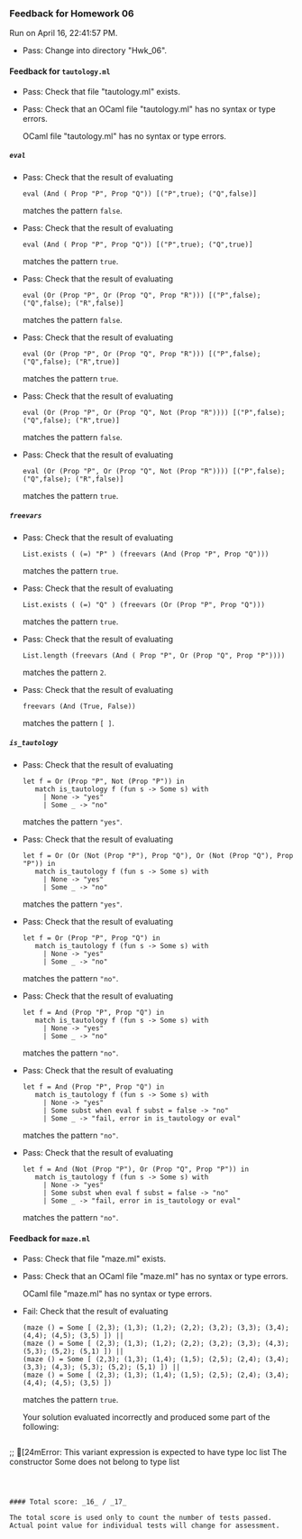 ### Feedback for Homework 06

Run on April 16, 22:41:57 PM.

+ Pass: Change into directory "Hwk_06".

#### Feedback for ``tautology.ml``

+ Pass: Check that file "tautology.ml" exists.

+ Pass: Check that an OCaml file "tautology.ml" has no syntax or type errors.

    OCaml file "tautology.ml" has no syntax or type errors.



##### ``eval``

+ Pass: 
Check that the result of evaluating
   ```
   eval (And ( Prop "P", Prop "Q")) [("P",true); ("Q",false)]
   ```
   matches the pattern `false`.

   




+ Pass: 
Check that the result of evaluating
   ```
   eval (And ( Prop "P", Prop "Q")) [("P",true); ("Q",true)]
   ```
   matches the pattern `true`.

   




+ Pass: 
Check that the result of evaluating
   ```
   eval (Or (Prop "P", Or (Prop "Q", Prop "R"))) [("P",false); ("Q",false); ("R",false)]
   ```
   matches the pattern `false`.

   




+ Pass: 
Check that the result of evaluating
   ```
   eval (Or (Prop "P", Or (Prop "Q", Prop "R"))) [("P",false); ("Q",false); ("R",true)]
   ```
   matches the pattern `true`.

   




+ Pass: 
Check that the result of evaluating
   ```
   eval (Or (Prop "P", Or (Prop "Q", Not (Prop "R")))) [("P",false); ("Q",false); ("R",true)]
   ```
   matches the pattern `false`.

   




+ Pass: 
Check that the result of evaluating
   ```
   eval (Or (Prop "P", Or (Prop "Q", Not (Prop "R")))) [("P",false); ("Q",false); ("R",false)]
   ```
   matches the pattern `true`.

   




##### ``freevars``

+ Pass: 
Check that the result of evaluating
   ```
   List.exists ( (=) "P" ) (freevars (And (Prop "P", Prop "Q")))
   ```
   matches the pattern `true`.

   




+ Pass: 
Check that the result of evaluating
   ```
   List.exists ( (=) "Q" ) (freevars (Or (Prop "P", Prop "Q")))
   ```
   matches the pattern `true`.

   




+ Pass: 
Check that the result of evaluating
   ```
   List.length (freevars (And ( Prop "P", Or (Prop "Q", Prop "P"))))
   ```
   matches the pattern `2`.

   




+ Pass: 
Check that the result of evaluating
   ```
   freevars (And (True, False))
   ```
   matches the pattern `[ ]`.

   




##### ``is_tautology``

+ Pass: 
Check that the result of evaluating
   ```
   let f = Or (Prop "P", Not (Prop "P")) in
      match is_tautology f (fun s -> Some s) with 
        | None -> "yes" 
        | Some _ -> "no"
   ```
   matches the pattern `"yes"`.

   




+ Pass: 
Check that the result of evaluating
   ```
   let f = Or (Or (Not (Prop "P"), Prop "Q"), Or (Not (Prop "Q"), Prop "P")) in
      match is_tautology f (fun s -> Some s) with 
        | None -> "yes" 
        | Some _ -> "no"
   ```
   matches the pattern `"yes"`.

   




+ Pass: 
Check that the result of evaluating
   ```
   let f = Or (Prop "P", Prop "Q") in
      match is_tautology f (fun s -> Some s) with 
        | None -> "yes" 
        | Some _ -> "no"
   ```
   matches the pattern `"no"`.

   




+ Pass: 
Check that the result of evaluating
   ```
   let f = And (Prop "P", Prop "Q") in
      match is_tautology f (fun s -> Some s) with 
        | None -> "yes" 
        | Some _ -> "no"
   ```
   matches the pattern `"no"`.

   




+ Pass: 
Check that the result of evaluating
   ```
   let f = And (Prop "P", Prop "Q") in
      match is_tautology f (fun s -> Some s) with 
        | None -> "yes" 
        | Some subst when eval f subst = false -> "no" 
        | Some _ -> "fail, error in is_tautology or eval" 
   ```
   matches the pattern `"no"`.

   




+ Pass: 
Check that the result of evaluating
   ```
   let f = And (Not (Prop "P"), Or (Prop "Q", Prop "P")) in
      match is_tautology f (fun s -> Some s) with 
        | None -> "yes" 
        | Some subst when eval f subst = false -> "no" 
        | Some _ -> "fail, error in is_tautology or eval" 
   ```
   matches the pattern `"no"`.

   




#### Feedback for ``maze.ml``

+ Pass: Check that file "maze.ml" exists.

+ Pass: Check that an OCaml file "maze.ml" has no syntax or type errors.

    OCaml file "maze.ml" has no syntax or type errors.



+ Fail: 
Check that the result of evaluating
   ```
   (maze () = Some [ (2,3); (1,3); (1,2); (2,2); (3,2); (3,3); (3,4); (4,4); (4,5); (3,5) ]) ||
   (maze () = Some [ (2,3); (1,3); (1,2); (2,2); (3,2); (3,3); (4,3); (5,3); (5,2); (5,1) ]) ||
   (maze () = Some [ (2,3); (1,3); (1,4); (1,5); (2,5); (2,4); (3,4); (3,3); (4,3); (5,3); (5,2); (5,1) ]) ||
   (maze () = Some [ (2,3); (1,3); (1,4); (1,5); (2,5); (2,4); (3,4); (4,4); (4,5); (3,5) ])
   ```
   matches the pattern `true`.

   


   Your solution evaluated incorrectly and produced some part of the following:

 
   ```
 ;;
[24mError: This variant expression is expected to have type loc list
       The constructor Some does not belong to type list

   ```



#### Total score: _16_ / _17_

The total score is used only to count the number of tests passed.  Actual point value for individual tests will change for assessment.

